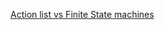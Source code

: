 [Action list vs Finite State machines](https://gamedev.stackexchange.com/questions/24603/how-to-wire-finite-state-machine-into-component-based-architecture)